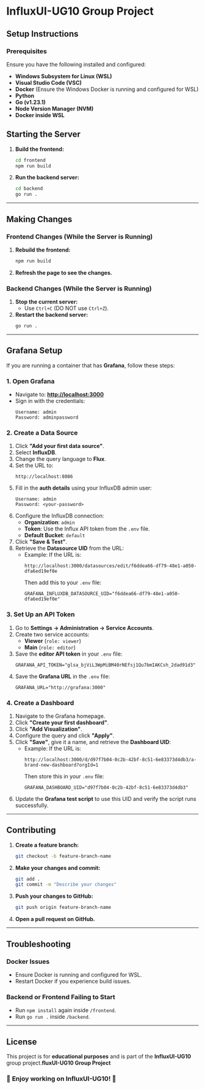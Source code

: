 # **InfluxUI-UG10 Group Project**

## **Setup Instructions**

### **Prerequisites**

Ensure you have the following installed and configured:

- **Windows Subsystem for Linux (WSL)**
- **Visual Studio Code (VSC)**
- **Docker** (Ensure the Windows Docker is running and configured for WSL)
- **Python**
- **Go (v1.23.1)**
- **Node Version Manager (NVM)**
- **Docker inside WSL**

## **Starting the Server**

1. **Build the frontend:**
   ```sh
   cd frontend
   npm run build
   ```
2. **Run the backend server:**
   ```sh
   cd backend
   go run .
   ```

---

## **Making Changes**

### **Frontend Changes (While the Server is Running)**

1. **Rebuild the frontend:**
   ```sh
   npm run build
   ```
2. **Refresh the page to see the changes.**

### **Backend Changes (While the Server is Running)**

1. **Stop the current server:**
   - Use `Ctrl+C` (DO NOT use `Ctrl+Z`).
2. **Restart the backend server:**
   ```sh
   go run .
   ```

---

## **Grafana Setup**

If you are running a container that has **Grafana**, follow these steps:

### **1. Open Grafana**

- Navigate to: **[http://localhost:3000](http://localhost:3000)**
- Sign in with the credentials:
  ```
  Username: admin
  Password: adminpassword
  ```

### **2. Create a Data Source**

1. Click **"Add your first data source"**.
2. Select **InfluxDB**.
3. Change the query language to **Flux**.
4. Set the URL to:
   ```
   http://localhost:8086
   ```
5. Fill in the **auth details** using your InfluxDB admin user:
   ```
   Username: admin
   Password: <your-password>
   ```
6. Configure the InfluxDB connection:
   - **Organization**: `admin`
   - **Token**: Use the Influx API token from the `.env` file.
   - **Default Bucket**: `default`
7. Click **"Save & Test"**.
8. Retrieve the **Datasource UID** from the URL:
   - Example: If the URL is:
     ```
     http://localhost:3000/datasources/edit/f6ddea66-df79-48e1-a050-dfa6ed19ef0e
     ```
     Then add this to your `.env` file:
     ```
     GRAFANA_INFLUXDB_DATASOURCE_UID="f6ddea66-df79-48e1-a050-dfa6ed19ef0e"
     ```

### **3. Set Up an API Token**

1. Go to **Settings → Administration → Service Accounts**.
2. Create two service accounts:
   - **Viewer** (`role: viewer`)
   - **Main** (`role: editor`)
3. Save the **editor API token** in your `.env` file:
   ```
   GRAFANA_API_TOKEN="glsa_bjViL3WpMiBM40rNEfsj1Qu7bmIAKCsh_2dad91d3"
   ```
4. Save the **Grafana URL** in the `.env` file:
   ```
   GRAFANA_URL="http://grafana:3000"
   ```

### **4. Create a Dashboard**

1. Navigate to the Grafana homepage.
2. Click **"Create your first dashboard"**.
3. Click **"Add Visualization"**.
4. Configure the query and click **"Apply"**.
5. Click **"Save"**, give it a name, and retrieve the **Dashboard UID**:
   - Example: If the URL is:
     ```
     http://localhost:3000/d/d97f7b04-0c2b-42bf-8c51-6e83373d4db3/a-brand-new-dashboard?orgId=1
     ```
     Then store this in your `.env` file:
     ```
     GRAFANA_DASHBOARD_UID="d97f7b04-0c2b-42bf-8c51-6e83373d4db3"
     ```
6. Update the **Grafana test script** to use this UID and verify the script runs successfully.

---

## **Contributing**

1. **Create a feature branch:**
   ```sh
   git checkout -b feature-branch-name
   ```
2. **Make your changes and commit:**
   ```sh
   git add .
   git commit -m "Describe your changes"
   ```
3. **Push your changes to GitHub:**
   ```sh
   git push origin feature-branch-name
   ```
4. **Open a pull request on GitHub.**

---

## **Troubleshooting**

### **Docker Issues**

- Ensure Docker is running and configured for WSL.
- Restart Docker if you experience build issues.

### **Backend or Frontend Failing to Start**

- Run `npm install` again inside `/frontend`.
- Run `go run .` inside `/backend`.

---

## **License**

This project is for **educational purposes** and is part of the **InfluxUI-UG10** group project.**fluxUI-UG10 Group Project**

### 🎉 **Enjoy working on InfluxUI-UG10!** 🚀


